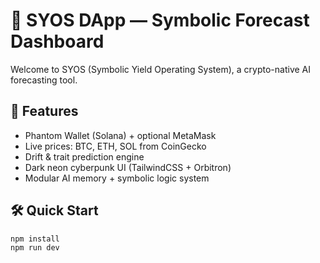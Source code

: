 # 🔮 SYOS DApp — Symbolic Forecast Dashboard

Welcome to SYOS (Symbolic Yield Operating System), a crypto-native AI forecasting tool.

## 🌌 Features
- Phantom Wallet (Solana) + optional MetaMask
- Live prices: BTC, ETH, SOL from CoinGecko
- Drift & trait prediction engine
- Dark neon cyberpunk UI (TailwindCSS + Orbitron)
- Modular AI memory + symbolic logic system

## 🛠 Quick Start

```bash
npm install
npm run dev
```
